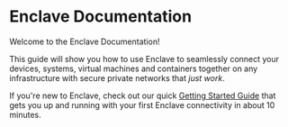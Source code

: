 # Enclave Documentation

Welcome to the Enclave Documentation!

This guide will show you how to use Enclave to seamlessly connect your devices, systems, virtual machines and containers together on any infrastructure with secure private networks that *just work*. 

If you're new to Enclave, check out our quick [Getting Started Guide](getting-started/installation.md) that gets you up and running with your first Enclave connectivity in about 10 minutes.
